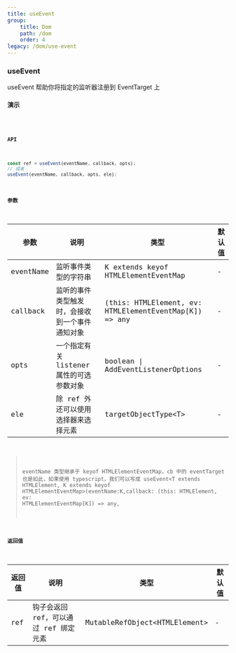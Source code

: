```yaml
---
title: useEvent
group:
    title: Dom
    path: /dom
    order: 4
legacy: /dom/use-event
---
```


### useEvent

useEvent 帮助你将指定的监听器注册到 EventTarget 上

#### 演示

<code src="./Demo.tsx">

#### API

```js
const ref = useEvent(eventName, callback, opts);
// 或者
useEvent(eventName, callback, opts, ele);
```

#### 参数

| 参数      | 说明                                           | 类型                                                   | 默认值 |
| --------- | ---------------------------------------------- | ------------------------------------------------------ | ------ |
| eventName | 监听事件类型的字符串                           | K extends keyof HTMLElementEventMap                    | -      |
| callback  | 监听的事件类型触发时，会接收到一个事件通知对象 | (this: HTMLElement, ev: HTMLElementEventMap[K]) => any | -      |
| opts      | 一个指定有关 listener 属性的可选参数对象       | boolean \| AddEventListenerOptions                     | -      |
| ele       | 除 ref 外还可以使用选择器来选择元素            | targetObjectType<T\>                                   | -      |

> eventName 类型继承于 keyof HTMLElementEventMap，cb 中的 eventTarget 也是如此，如果使用 typescript，我们可以写成
> useEvent<T extends HTMLElement, K extends keyof HTMLElementEventMap>(eventName:K,callback: (this: HTMLElement, ev: HTMLElementEventMap[K]) => any,

#### 返回值

| 返回值 | 说明                                  | 类型                           | 默认值 |
| ------ | ------------------------------------- | ------------------------------ | ------ |
| ref    | 钩子会返回 ref，可以通过 ref 绑定元素 | MutableRefObject<HTMLElement\> | -      |
